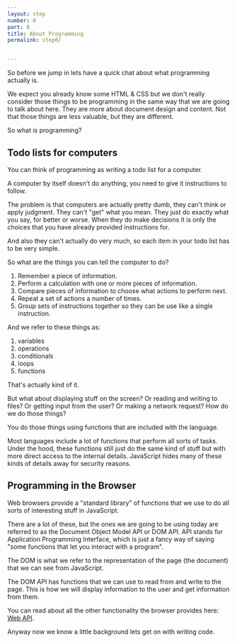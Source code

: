 ```yaml
---
layout: step
number: 0
part: 0
title: About Programming
permalink: step0/


---
```


So before we jump in lets have a quick chat about what programming actually is.

We expect you already know some HTML & CSS but we don't really consider those things to be programming in the same way that we are going to talk about here.  They are more about document design and content.  Not that those things are less valuable, but they are different.

So what *is* programming?

## Todo lists for computers

You can think of programming as writing a todo list for a computer.  

A computer by itself doesn't do anything, you need to give it instructions to follow.

The problem is that computers are actually pretty dumb, they can't think or apply judgment.  They can't "get" what you mean.  They just do exactly what you say, for better or worse.  When they do make decisions it is only the choices that you have already provided instructions for.

And also they can't actually do very much, so each item in your todo list has to be very simple.

So what are the things you can tell the computer to do?

1. Remember a piece of information.
2. Perform a calculation with one or more pieces of information.
3. Compare pieces of information to choose what actions to perform next.
4. Repeat a set of actions a number of times.
5. Group sets of instructions together so they can be use like a single instruction.

And we refer to these things as:

1. variables
2. operations
3. conditionals
4. loops
5. functions

That's actually kind of it.

But what about displaying stuff on the screen?  Or reading and writing to files?  Or getting input from the user?  Or making a network request?  How do we do those things?

You do those things using functions that are included with the language.  

Most languages include a lot of functions that perform all sorts of tasks.  Under the hood, these functions still just do the same kind of stuff but with more direct access to the internal details.  JavaScript hides many of these kinds of details away for security reasons.  

## Programming in the Browser

Web browsers provide a "standard library" of functions that we use to do all sorts of interesting stuff in JavaScript.  

There are a lot of these, but the ones we are going to be using today are referred to as the Document Object Model API or DOM API. API stands for Application Programming Interface, which is just a fancy way of saying "some functions that let you interact with a program".

The DOM is what we refer to the representation of the page (the document) that we can see from JavaScript.

The DOM API has functions that we can use to read from and write to the page.  This is how we will display information to the user and get information from them.

You can read about all the other functionality the browser provides here: [Web API](https://developer.mozilla.org/en-US/docs/Web/Reference/API).

Anyway now we know a little background lets get on with writing code.
